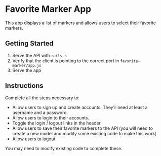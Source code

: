 # Favorite Marker App

This app displays a list of markers and allows users to select their favorite markers.

## Getting Started

1. Serve the API with `rails s`
2. Verify that the client is pointing to the correct port in `favorite-marker/app.js`
3. Serve the app

## Instructions

Complete all the steps necessary to:

* Allow users to sign up and create accounts. They'll need at least a username and a password.
* Allow users to login to their accounts.
* Toggle the login / logout links in the header
* Allow users to save their favorite markers to the API (you will need to create a new model and modify some existing code to make this work)
* Allow users to logout

You may need to modify existing code to complete these.
